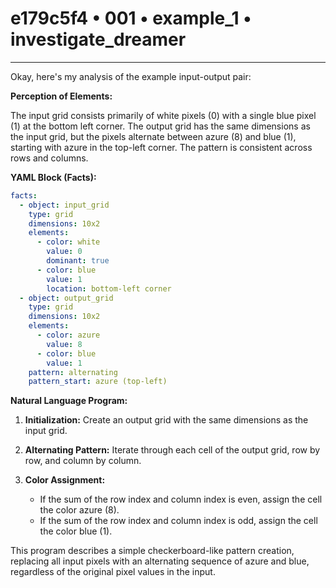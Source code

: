 # e179c5f4 • 001 • example_1 • investigate_dreamer

---
Okay, here's my analysis of the example input-output pair:

**Perception of Elements:**

The input grid consists primarily of white pixels (0) with a single blue pixel (1) at the bottom left corner. The output grid has the same dimensions as the input grid, but the pixels alternate between azure (8) and blue (1), starting with azure in the top-left corner. The pattern is consistent across rows and columns.

**YAML Block (Facts):**



```yaml
facts:
  - object: input_grid
    type: grid
    dimensions: 10x2
    elements:
      - color: white
        value: 0
        dominant: true
      - color: blue
        value: 1
        location: bottom-left corner
  - object: output_grid
    type: grid
    dimensions: 10x2
    elements:
      - color: azure
        value: 8
      - color: blue
        value: 1
    pattern: alternating
    pattern_start: azure (top-left)

```



**Natural Language Program:**

1.  **Initialization:** Create an output grid with the same dimensions as the input grid.

2.  **Alternating Pattern:** Iterate through each cell of the output grid, row by row, and column by column.

3.  **Color Assignment:**
    *   If the sum of the row index and column index is even, assign the cell the color azure (8).
    *   If the sum of the row index and column index is odd, assign the cell the color blue (1).

This program describes a simple checkerboard-like pattern creation, replacing all input pixels with an alternating sequence of azure and blue, regardless of the original pixel values in the input.

